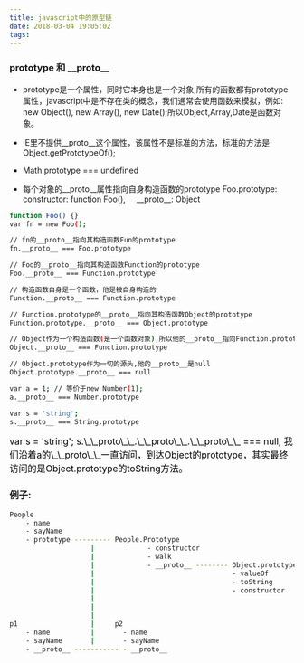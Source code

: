 ```yaml
---
title: javascript中的原型链
date: 2018-03-04 19:05:02
tags:
---
```



###  prototype 和 \_\_proto\_\_

* prototype是一个属性，同时它本身也是一个对象,所有的函数都有prototype属性，javascript中是不存在类的概念，我们通常会使用函数来模拟，例如: new Object(), new Array(), new Date();所以Object,Array,Date是函数对象。

* IE里不提供\_\_proto\_\_这个属性，该属性不是标准的方法，标准的方法是Object.getPrototypeOf();

* Math.prototype === undefined

* 每个对象的\_\_proto\_\_属性指向自身构造函数的prototype
Foo.prototype:
&nbsp; &nbsp;   constructor: function Foo(),
&nbsp; &nbsp;   \_\_proto\_\_: Object

``` bash
function Foo() {} 
var fn = new Foo();

// fn的__proto__指向其构造函数Fun的prototype
fn.__proto__ === Foo.prototype

// Foo的__proto__指向其构造函数Function的prototype
Foo.__proto__ === Function.prototype

// 构造函数自身是一个函数，他是被自身构造的
Function.__proto__ === Function.prototype

// Function.prototype的__proto__指向其构造函数Object的prototype
Function.prototype.__proto__ === Object.prototype

// Object作为一个构造函数(是一个函数对象),所以他的__proto__指向Function.prototype
Object.__proto__ === Function.prototype

// Object.prototype作为一切的源头,他的__proto__是null
Object.prototype.__proto__ === null

var a = 1; // 等价于new Number(1);
a.__proto__ === Number.prototype

var s = 'string';
s.__proto__ === String.prototype

```

<font color=#000 size=3>
var s = 'string';
s.\_\_proto\_\_.\_\_proto\_\_.\_\_proto\_\_ === null, 我们沿着a的\_\_proto\_\_一直访问，到达Object的prototype，其实最终访问的是Object.prototype的toString方法。
</font>




### 例子:

``` bash
People
    - name
    - sayName
    - prototype --------- People.Prototype
                    |             - constructor
                    |             - walk 
                    |             - __proto__ -------- Object.prototype
                    |                                  - valueOf
                    |                                  - toString
                    |                                  - constructor
                    |
                    |
                    |
p1                  |     p2
    - name          |       - name
    - sayName       |       - sayName
    - __proto__ ----------- - __proto__           
```